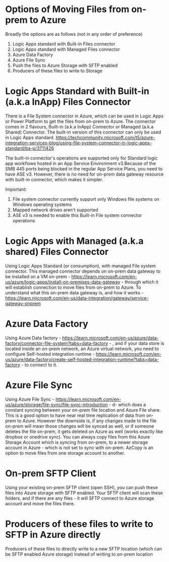 # Options of Moving Files from on-prem to Azure

Broadly the options are as follows (not in any order of preference)

1. Logic Apps standard with Built-in Files connector
2. Logic Apps standard with Managed Files connector
3. Azure Data Factory
4. Azure File Sync
5. Push the files to Azure Storage with SFTP enabled
6. Producers of these files to write to Storage


# Logic Apps Standard with Built-in (a.k.a InApp) Files Connector

There is a File System connector in Azure, which can be used in Logic Apps or Power Platform to get the files from on-prem to Azure. The connector comes in 2 flavours, Built-in (a.k.a InApp) Connector or Managed (a.k.a Shared) Connector. The built-in version of this connector can only be used in Logic Apps standard. https://techcommunity.microsoft.com/t5/azure-integration-services-blog/using-file-system-connector-in-logic-apps-standard/ba-p/3711426 

The built-in connector's operations are supported only for Standard logic app workflows hosted in an App Service Environment v3.Because of the SMB 445 ports being blocked in the regular App Service Plans, you need to have ASE v3. However, there is no need for on-prem data gateway resource with built-in connector, which makes it simpler.

Important:
1. File system connector currently support only Windows file systems on Windows operating systems
2. Mapped network drives aren't supported
3. ASE v3 is needed to enable this Built-in File system connector operations

# Logic Apps with Managed (a.k.a shared) Files Connector

Using Logic Apps Standard (or consumption), with managed File system connector. This managed connector depends on on-prem data gateway to be installed on a VM on-prem - https://learn.microsoft.com/en-us/azure/logic-apps/install-on-premises-data-gateway - through which it will establish connection to move files from on-prem to Azure. To understand what this on-prem data gateway is, and how it works - https://learn.microsoft.com/en-us/data-integration/gateway/service-gateway-onprem 

# Azure Data Factory 
Using Azure Data factory - https://learn.microsoft.com/en-us/azure/data-factory/connector-file-system?tabs=data-factory - , and if your data store is located inside an on-prem network, an Azure virtual network, you need to configure Self-hosted integration runtime - https://learn.microsoft.com/en-us/azure/data-factory/create-self-hosted-integration-runtime?tabs=data-factory - to connect to it.


# Azure File Sync
Using Azure File Sync - https://learn.microsoft.com/en-us/azure/storage/file-sync/file-sync-introduction - d- which does a constant syncing between your on-prem file location and Azure File share. This is a good option to have near real time replication of data from on-prem to Azure. However the downside is, if any changes made to the file on-prem will mean those changes will be synced as well, or if someone deletes the file on-prem, it gets deleted on Azure as well (works exactly like dropbox or onedrive sync). You can always copy files from this Azure Storage Account which is syncing from on-prem, to a newer storage account in Azure - which is not set to sync with on-prem. AzCopy is an option to move files from one storage account to another.

# On-prem SFTP Client
Using your existing on-prem SFTP client (open SSH), you can push these files into Azure storage with SFTP enabled. Your SFTP client will scan these folders, and if there are any files - it will SFTP connect to Azure storage account and move the files there.

# Producers of these files to write to SFTP in Azure directly
Producers of these files to directly write to a new SFTP location (which can be SFTP enabled Azure storage) instead of writing to on-prem location
